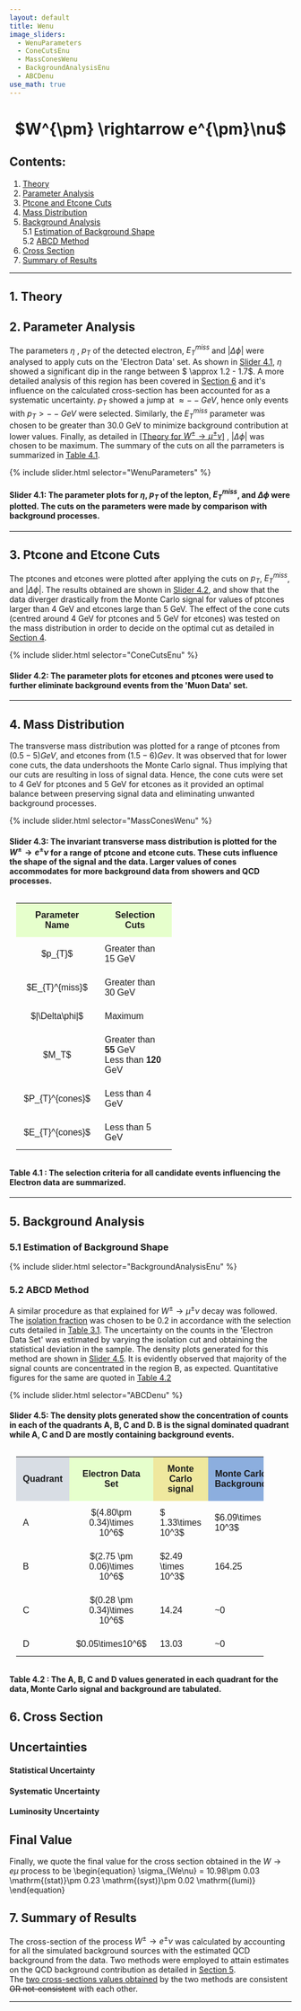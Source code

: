 ```yaml
---
layout: default
title: Wenu
image_sliders:
  - WenuParameters
  - ConeCutsEnu
  - MassConesWenu
  - BackgroundAnalysisEnu
  - ABCDenu
use_math: true
---
```

<style>

	table, th, td {
    padding: 12px;
    font-family: Arial, Helvetica, sans-serif;
	}

</style>

<center> <h1> $W^{\pm} \rightarrow e^{\pm}\nu$ </h1> </center>


## Contents:
1. [Theory](#1-theory)
2. [Parameter Analysis](#2-parameter-analysis)
3. [Ptcone and Etcone Cuts](#3-ptcone-and-etcone-cuts)
4. [Mass Distribution](#4-mass-distribution)
5. [Background Analysis](#5-background-analysis)<br>
	5.1 [Estimation of Background Shape](#51-estimation-of-background-shape)<br>
	5.2 [ABCD Method](#52-abcd-method)
6. [Cross Section](#6-cross-sectionn)
7. [Summary of Results](#7-summary-of-results)

---

## 1. Theory



## 2. Parameter Analysis


The parameters $\eta$ , $p_{T}$ of the detected electron, $E_{T}^{miss}$ and $|\Delta\phi|$ 
were analysed to apply cuts on the 'Electron Data' set. 
As shown in [Slider 4.1](#slider-41), $\eta$ showed a significant dip in the range between $ 
\approx 1.2 - 1.7$. A more detailed analysis of this region has been covered in [Section 6](
#6-cross-section-calculation) and it's influence on the calculated cross-section has been 
accounted for as a systematic uncertainty. $p_{T}$ showed a jump at $\approx -- GeV$, hence 
only events with $p_{T}> -- GeV$ were selected. Similarly, the $E_{T}^{miss}$ parameter was 
chosen to be greater than 30.0 GeV to minimize background contribution at lower values. 
Finally, as detailed in [[Theory for $W^{\pm} \rightarrow \mu^{\pm}\nu$]](Wmunu.md#1-theory)
, $|\Delta\phi|$ was chosen to be maximum. The summary of the cuts on all the parrameters is
summarized in [Table 4.1](#table-41). 

<a name="slider-41"></a>

{% include slider.html selector="WenuParameters" %}

#### __Slider 4.1__: The parameter plots for $\eta$, $p_{T}$ of the lepton, $E_{T}^{miss}$, and $\Delta \phi$ were plotted. The cuts on the parameters were made by comparison with background processes.

---

## 3. Ptcone and Etcone Cuts

The ptcones and etcones were plotted after applying the cuts on $p_{T}$, $E_{T}^{miss}$, and 
$|\Delta\phi|$. The results obtained are shown in [Slider 4.2](#slider-42), and show that 
the data diverger drastically from the Monte Carlo signal for values of ptcones larger than 
4 GeV and etcones large than 5 GeV. The effect of the cone cuts (centred around  4 GeV for 
ptcones and 5 GeV for etcones) was tested on the mass distribution in order to decide on the 
optimal cut as detailed in [Section 4](#4-mass-distribution).

<a name="slider-42"></a>

{% include slider.html selector="ConeCutsEnu" %}


#### __Slider 4.2__: The parameter plots for etcones and ptcones were used to further eliminate background events from the 'Muon Data' set.
---

## 4. Mass Distribution

The transverse mass distribution was plotted for a range of ptcones from $(0.5 - 5) GeV$, and etcones from $(1.5 - 6) Gev$. It was observed that for lower cone cuts, the data undershoots the Monte Carlo signal. Thus implying that our cuts are resulting in loss of signal data. Hence, the cone cuts were set to 4 GeV for ptcones and 5 GeV for etcones as it provided an optimal balance between preserving signal data and eliminating unwanted background processes. 

<a name="slider-43"></a>

{% include slider.html selector="MassConesWenu" %}

#### __Slider 4.3__: The invariant transverse mass distribution is plotted for the $W^{\pm} \rightarrow e^{\pm}\nu$ for a range of ptcone and etcone cuts. These cuts influence the shape of the signal and the data. Larger values of cones accommodates for more background data from showers and QCD processes.



<a name="table-41"></a>


<table style="width:60%" align="center">
  <tr>
    <th bgcolor="#e6ffcc">Parameter Name</th>
    <th bgcolor="#e6ffcc">Selection Cuts </th> 
  </tr>
                                               
  <tr>                                          
    <td align="center"> $p_{T}$ </td>
    <td> Greater than 15 GeV</td>
  </tr>

  <tr>                                          
    <td align="center"> $E_{T}^{miss}$ </td>
    <td> Greater than 30 GeV </td>
  </tr>

  <tr>                                          
    <td align="center"> $|\Delta\phi|$ </td>
    <td> Maximum</td>
  </tr>

  <tr>                                          
    <td align="center"> $M_T$ </td>
    <td> Greater than <b>55</b> GeV <br> Less than <b>120</b> GeV</td>
  </tr>

  <tr>                                          
    <td align="center"> $P_{T}^{cones}$ </td>
    <td> Less than 4 GeV</td>
  </tr>


  <tr>                                          
    <td align="center"> $E_{T}^{cones}$ </td>
    <td> Less than 5 GeV</td>
  </tr>

</table>

#### __Table 4.1__ : The selection criteria for all candidate events influencing the Electron data are summarized. 


---

## 5. Background Analysis

### 5.1 Estimation of Background Shape

{% include slider.html selector="BackgroundAnalysisEnu" %}

### 5.2 ABCD Method

A similar procedure as that explained for $W^{\pm} \rightarrow \mu^{\pm}\nu$ decay was followed. The [isolation fraction](Wmunu.md#isolation-fraction) was chosen to be 0.2 in accordance with the selection cuts detailed in [Table 3.1](#table-31). The uncertainty on the counts in the 'Electron Data Set' was estimated by varying the isolation cut and obtaining the statistical deviation in the sample. The density plots generated for this method are shown in [Slider 4.5](#slider-45). It is evidently observed that majority of the signal counts are concentrated in the region B, as expected. Quantitative figures for the same are quoted in [Table 4.2](#table-42)

<a name="slider-45"></a>

{% include slider.html selector="ABCDenu" %}
 
#### __Slider 4.5__: The density plots generated show the concentration of counts in each of the quadrants A, B, C and D. B is the signal dominated quadrant while A, C and D are mostly containing background events.

<a name="table-42"></a>
<table style="width:90%" align="center">
  <tr>    
    <th bgcolor="#D8DDE4"> Quadrant </th>
    <th bgcolor="#e6ffcc">Electron Data Set</th>
    <th bgcolor="#EFE89E"> Monte Carlo signal </th> 
    <th bgcolor="#8CAEDE"> Monte Carlo Background </th>  
  </tr>
                                               
  <tr>     
    <td> A </td>                                         
    <td align="center"> $(4.80\pm 0.34)\times 10^6$ </td>
    <td>$ 1.33\times 10^3$</td>
    <td> $6.09\times 10^3$</td>
  </tr>

  <tr> 
    <td>  B </td>
    <td align="center"> $(2.75 \pm 0.06)\times 10^6$ </td>
    <td> $2.49 \times 10^3$</td>
    <td> 164.25 </td>
  </tr>

  <tr> 
    <td> C </td>
    <td align="center"> $(0.28 \pm 0.34)\times 10^6$ </td>
    <td>14.24 </td>
    <td> ~0</td>   
  </tr>

  <tr>  
    <td>  D </td>
    <td align="center"> $0.05\times10^6$ </td>
    <td> 13.03</td>
    <td> ~0</td>
  </tr>

</table>

#### __Table 4.2__ : The A, B, C and D values generated in each quadrant for the data, Monte Carlo signal and background are tabulated. 

## 6. Cross Section


## Uncertainties


#### Statistical Uncertainty


#### Systematic Uncertainty

#### Luminosity Uncertainty

## Final Value
Finally, we quote the final value for the cross section obtained in the $W\rightarrow e\mu$ process to be
\begin{equation}
\sigma_{We\nu} = 10.98\pm 0.03 \mathrm{(stat)}\pm 0.23 \mathrm{(syst)}\pm 0.02 \mathrm{(lumi)}
\end{equation}


## 7. Summary of Results


The cross-section of the process $W^{\pm} \rightarrow e^{\pm}\nu$ was calculated by accounting for all the simulated background sources with the estimated QCD background from the data. Two methods were employed to attain estimates on the QCD background contribution as detailed in [Section 5](#5-background-analysis).  
The [two cross-sections values obtained](#6-cross-section-calculation) by the two methods are consistent ~~OR not-consistent~~ with each other. 

---
